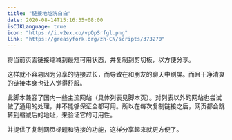 ```yaml
---
title: "链接地址洗白白"
date: 2020-08-14T15:16:35+08:00
isCJKLanguage: true
icon: "https://i.v2ex.co/vpQpSrfgl.png"
link: "https://greasyfork.org/zh-CN/scripts/373270"
---
```


将当前页面链接缩减到最短可用状态，并复制到剪切板，以方便分享。

<!--more-->

这样就不容易因为分享的链接过长，而导致在和朋友的聊天中刷屏。而且干净清爽的链接本身也让人觉得舒服。

此脚本兼容了国内一些主流网站（具体列表见脚本页）。对列表以外的网站也尝试做了通用的处理，并不能够保证全都可用。所以在每次复制链接之后，网页都会跳转到缩减后的地址，来验证它的可用性。

并提供了复制网页标题和链接的功能，这样分享起来就更方便了。